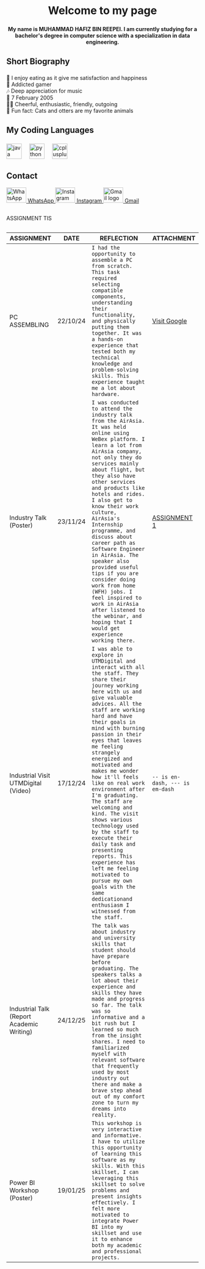 
<h1 align="center">Welcome to my page</h1>

###

<h4 align="center">My name is <strong>MUHAMMAD HAFIZ BIN REEPEI</strong>. I am currently studying for a bachelor's degree in computer science with a specialization in data engineering.</h4>

###

<h2 align="left">Short Biography</h2>

###

<p align="left">🍴 I enjoy eating as it give me satisfaction and happiness<br>👾 Addicted gamer<br>🎶 Deep appreciation for music<br>🎂 7 February 2005<br>👱🏼 Cheerful, enthusiastic, friendly, outgoing<br>🎲 Fun fact: Cats and otters are my favorite animals</p>

###

<h2 align="left">My Coding Languages</h2>

###

<div align="left">
  <img src="https://cdn.jsdelivr.net/gh/devicons/devicon/icons/java/java-original.svg" height="40" alt="java logo"  />
  <img width="12" />
  <img src="https://cdn.jsdelivr.net/gh/devicons/devicon/icons/python/python-original.svg" height="40" alt="python logo"  />
  <img width="12" />
  <img src="https://cdn.jsdelivr.net/gh/devicons/devicon/icons/cplusplus/cplusplus-original.svg" height="40" alt="cplusplus logo"  />
</div>

###

<h2 align="left">Contact</h2>

<div align="left">
  <a href="https://wa.me/60134976641" target="_blank">
    <img src="https://raw.githubusercontent.com/maurodesouza/profile-readme-generator/master/src/assets/icons/social/whatsapp/default.svg" width="52" height="40" alt="WhatsApp logo" />
    <span>WhatsApp</span>
  </a>
  <a href="https://www.instagram.com/hafiz_._._._" target="_blank">
    <img src="https://raw.githubusercontent.com/maurodesouza/profile-readme-generator/master/src/assets/icons/social/instagram/default.svg" width="52" height="40" alt="Instagram logo" />
    <span>Instagram</span>
  </a>
  <a href="mailto:mhafizreepei05@gmail.com" target="_blank">
    <img src="https://raw.githubusercontent.com/maurodesouza/profile-readme-generator/master/src/assets/icons/social/gmail/default.svg" width="52" height="40" alt="Gmail logo" />
    <span>Gmail</span>
  </a>
</div>

###

##

ASSIGNMENT TIS

##

|ASSIGNMENT       |DATE                           | REFLECTION                        | ATTACHMENT                     |
|-----------------|-------------------------------|-----------------------------------|--------------------------------|
| PC ASSEMBLING   | 22/10/24    | `I had the opportunity to assemble a PC from scratch. This task required selecting compatible components, understanding their functionality, and physically putting them together. It was a hands-on experience that tested both my technical knowledge and problem-solving skills. This experience taught me a lot about hardware.`               | [Visit Google](https://www.google.com)            |
| Industry Talk (Poster)         | 23/11/24         | `I was conducted to attend the industry talk from the AirAsia. It was held online using WeBex platform. I learn a lot from AirAsia company, not only they do services mainly about flight, but they also have other services and products like hotels and rides. I also get to know their work culture, AirAsia's Internship programme, and discuss about career path as Software Engineer in AirAsia. The speaker also provided useful tips if you are consider doing work from home (WFH) jobs. I feel inspired to work in AirAsia after listened to the webinar, and hoping that I would get experience working there. `               | [ASSIGNMENT 1](docs/,.pdf)           |
| Industrial Visit UTMDigital (Video)        | 17/12/24 | `I was able to explore in UTMDigital and interact with all the staff. They share their journey working here with us and give valuable advices. All the staff are working hard and have their goals in mind with burning passion in their eyes that leaves me feeling strangely energized and motivated and makes me wonder how it'll feels like on real work environment after I'm graduating. The staff are welcoming and kind. The visit shows various technology used by the staff to execute their daily task and presenting reports. This experience has left me feeling motivated to pursue my own goals with the same dedicationand enthusiasm I witnessed from the staff.   `   | `-- is en-dash, --- is em-dash` |
| Industrial Talk (Report Academic Writing) | 24/12/25 | `The talk was about industry and university skills that student should have prepare before graduating. The speakers talks a lot about their experience and skills they have made and progress so far. The talk was so informative and a bit rush but I learned so much from the insight shares. I need to familiarized myself with relevant software that frequently used by most industry out there and make a brave step ahead out of my comfort zone to turn my dreams into reality.`
| Power BI Workshop (Poster)  | 19/01/25  | `This workshop is very interactive and informative. I have to utilize this opportunity of learning this software as my skills. With this skillset, I can leveraging this skillset to solve problems and present insights effectively. I felt more motivated to integrate Power BI into my skillset and use it to enhance both my academic and professional projects.`


